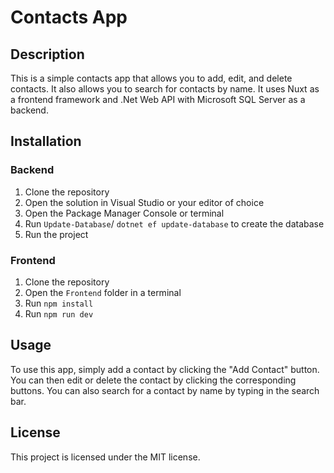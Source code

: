# Contacts App

## Description

This is a simple contacts app that allows you to add, edit, and delete contacts. It also allows you to search for contacts by name.
It uses Nuxt as a frontend framework and .Net Web API with Microsoft SQL Server as a backend.

## Installation

### Backend

1. Clone the repository
2. Open the solution in Visual Studio or your editor of choice
3. Open the Package Manager Console or terminal
4. Run `Update-Database`/ `dotnet ef update-database` to create the database
5. Run the project

### Frontend

1. Clone the repository
2. Open the `Frontend` folder in a terminal
3. Run `npm install`
4. Run `npm run dev`

## Usage

To use this app, simply add a contact by clicking the "Add Contact" button. You can then edit or delete the contact by clicking the corresponding buttons. You can also search for a contact by name by typing in the search bar.

## License

This project is licensed under the MIT license.
